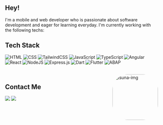 
## Hey!

I'm a mobile and web developer who is passionate about software development and eager for learning everyday. I'm currently working with the following techs:

## Tech Stack

 ![HTML](https://img.shields.io/badge/HTML5-E34F26?style=for-the-badge&logo=html5&logoColor=white)
 ![CSS](https://img.shields.io/badge/CSS3-1572B6?style=for-the-badge&logo=css3&logoColor=white)
 ![TailwindCSS](https://img.shields.io/badge/Tailwind_CSS-38B2AC?style=for-the-badge&logo=tailwind-css&logoColor=white)
 ![JavaScript](https://img.shields.io/badge/JavaScript-F7DF1E?style=for-the-badge&logo=javascript&logoColor=black)
 ![TypeScript](https://img.shields.io/badge/TypeScript-007ACC?style=for-the-badge&logo=typescript&logoColor=white)
 ![Angular](https://img.shields.io/badge/angular-%23DD0031.svg?style=for-the-badge&logo=angular&logoColor=white)
 ![React](https://img.shields.io/badge/react-%2320232a.svg?style=for-the-badge&logo=react&logoColor=%2361DAFB)
 ![NodeJS](https://img.shields.io/badge/Node.js-43853D?style=for-the-badge&logo=node.js&logoColor=white)
 ![Express.js](https://img.shields.io/badge/express.js-%23404d59.svg?style=for-the-badge&logo=express&logoColor=%2361DAFB)
 ![Dart](https://img.shields.io/badge/dart-%230175C2.svg?style=for-the-badge&logo=dart&logoColor=white)
 ![Flutter](https://img.shields.io/badge/Flutter-%2302569B.svg?style=for-the-badge&logo=Flutter&logoColor=white)
 ![ABAP](https://img.shields.io/badge/ABAP-%23008FCC.svg?style=for-the-badge&logo=sap&logoColor=white&logoSize=auto)




 
<div style="display: inline_block"><br>
  <img align="right" alt="tsuna-img" height="150" style="border-radius:50px;" src="https://i.imgur.com/8l7Rpc5.jpg">
</div>

 ## Contact Me
 
<div> 
  <a href = "mailto:arthurmoraisdemoura@gmail.com"><img src="https://img.shields.io/badge/Gmail-D14836?style=for-the-badge&logo=gmail&logoColor=white" target="_blank"></a>
  <a href="https://www.linkedin.com/in/arthur-morais-b24663250/"{:target="_blank"}><img src="https://img.shields.io/badge/-LinkedIn-%230077B5?style=for-the-badge&logo=linkedin&logoColor=white"{:target="_blank"}></a> 
</div>
